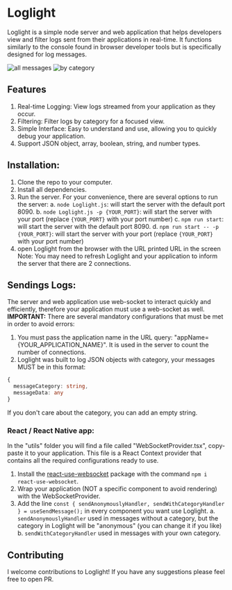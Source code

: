 # Loglight

Loglight is a simple node server and web application that helps developers view and filter logs sent from their applications in real-time. It functions similarly to the console found in browser developer tools but is specifically designed for log messages.

![all messages](https://github.com/nmiz1987/ws-server/blob/master/images/all-messages.png)
![by category](https://github.com/nmiz1987/ws-server/blob/master/images/by-category.png)

## Features

1. Real-time Logging: View logs streamed from your application as they occur.
2. Filtering: Filter logs by category for a focused view.
3. Simple Interface: Easy to understand and use, allowing you to quickly debug your application.
4. Support JSON object, array, boolean, string, and number types.

## Installation:

1. Clone the repo to your computer.
1. Install all dependencies.
1. Run the server. For your convenience, there are several options to run the server:
   a. `node Loglight.js`: will start the server with the default port 8090.
   b. `node Loglight.js -p {YOUR_PORT}`: will start the server with your port (replace `{YOUR_PORT}` with your port number)
   c. `npm run start`: will start the server with the default port 8090.
   d. `npm run start -- -p {YOUR_PORT}`: will start the server with your port (replace `{YOUR_PORT}` with your port number)
1. open Loglight from the browser with the URL printed URL in the screen
   Note: You may need to refresh Loglight and your application to inform the server that there are 2 connections.

## Sendings Logs:

The server and web application use web-socket to interact quickly and efficiently, therefore your application must use a web-socket as well.
**IMPORTANT:** There are several mandatory configurations that must be met in order to avoid errors:

1. You must pass the application name in the URL query: "appName={YOUR_APPLICATION_NAME}". It is used in the server to count the number of connections.
1. Loglight was built to log JSON objects with category, your messages MUST be in this format:

```typescript
{
  messageCategory: string,
  messageData: any
}
```

If you don't care about the category, you can add an empty string.

### React / React Native app:

In the "utils" folder you will find a file called "WebSocketProvider.tsx", copy-paste it to your application.
This file is a React Context provider that contains all the required configurations ready to use.

1. Install the [react-use-websocket](https://www.npmjs.com/package/react-use-websocket) package with the command `npm i react-use-websocket`.
1. Wrap your application (NOT a specific component to avoid rendering) with the WebSocketProvider.
1. Add the line `const { sendAnonymouslyHandler, sendWithCategoryHandler } = useSendMessage();` in every component you want use Loglight.
   a. `sendAnonymouslyHandler` used in messages without a category, but the category in Loglight will be "anonymous" (you can change it if you like)
   b. `sendWithCategoryHandler` used in messages with your own category.

## Contributing

I welcome contributions to Loglight! If you have any suggestions please feel free to open PR.

